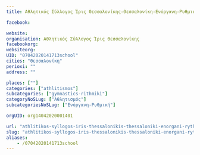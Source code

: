 ```yaml
---
title: Αθλητικός Σύλλογος Ίρις Θεσσαλονίκης-Θεσσαλονίκη-Ενόργανη-Ρυθμική

facebook:

website:
organisation: Αθλητικός Σύλλογος Ίρις Θεσσαλονίκης
facebookorg:
websiteorg:
UID: "07042020141713school"
cities: "Θεσσαλονίκη"
perioxi: ""
address: ""

places: [""]
categories: ["athlitismos"]
subcategories: ["gymnastics-rithmiki"]
categoryNoSLug: ["Αθλητισμός"]
subcategoriesNoSLug: ["Ενόργανη-Ρυθμική"]

orgUID: org14042020001401

url: "athlitikos-syllogos-iris-thessalonikis-thessaloniki-enorgani-rythmiki/thessaloniki//"
slug: "athlitikos-syllogos-iris-thessalonikis-thessaloniki-enorgani-rythmiki"
aliases:
    - /07042020141713school
---
```





